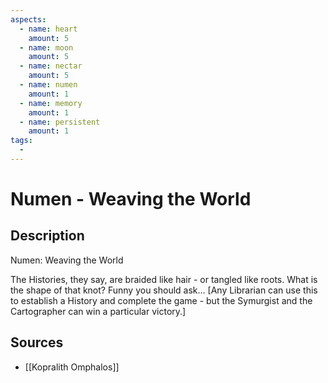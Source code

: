 ```yaml
---
aspects: 
  - name: heart
    amount: 5
  - name: moon
    amount: 5
  - name: nectar
    amount: 5
  - name: numen
    amount: 1
  - name: memory
    amount: 1
  - name: persistent
    amount: 1
tags:
  - 
---
```


# Numen - Weaving the World

## Description
Numen: Weaving the World

The Histories, they say, are braided like hair - or tangled like roots. What is the shape of that knot? Funny you should ask…  [Any Librarian can use this to establish a History and complete the game - but the Symurgist and the Cartographer can win a particular victory.]
## Sources
- [[Kopralith Omphalos]]